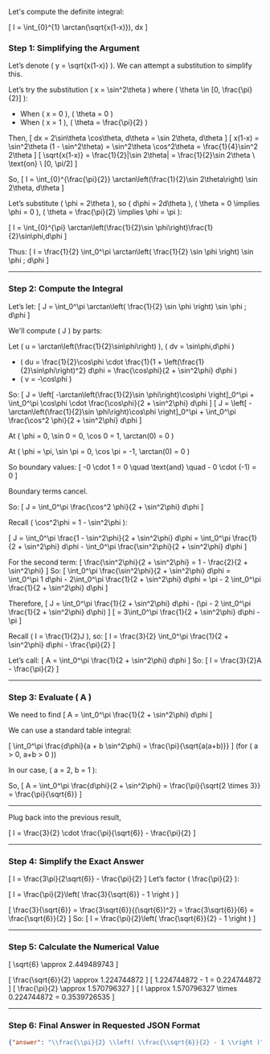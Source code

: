 Let's compute the definite integral:

\[
I = \int_{0}^{1} \arctan(\sqrt{x(1-x)})\, dx
\]

### Step 1: Simplifying the Argument

Let’s denote \( y = \sqrt{x(1-x)} \). We can attempt a substitution to simplify this.

Let’s try the substitution \( x = \sin^2\theta \) where \( \theta \in [0, \frac{\pi}{2}] \):

- When \( x = 0 \), \( \theta = 0 \)
- When \( x = 1 \), \( \theta = \frac{\pi}{2} \)

Then,
\[
dx = 2\sin\theta \cos\theta\, d\theta = \sin 2\theta\, d\theta
\]
\[
x(1-x) = \sin^2\theta (1 - \sin^2\theta) = \sin^2\theta \cos^2\theta = \frac{1}{4}\sin^2 2\theta
\]
\[
\sqrt{x(1-x)} = \frac{1}{2}|\sin 2\theta| = \frac{1}{2}\sin 2\theta \ \text{on} \ [0, \pi/2]
\]

So,
\[
I = \int_{0}^{\frac{\pi}{2}} \arctan\left(\frac{1}{2}\sin 2\theta\right) \sin 2\theta\, d\theta
\]

Let’s substitute \( \phi = 2\theta \), so \( d\phi = 2d\theta \), \( \theta = 0 \implies \phi = 0 \), \( \theta = \frac{\pi}{2} \implies \phi = \pi \):

\[
I = \int_{0}^{\pi} \arctan\left(\frac{1}{2}\sin \phi\right)\frac{1}{2}\sin\phi\,d\phi
\]

Thus:
\[
I = \frac{1}{2} \int_0^\pi \arctan\left( \frac{1}{2} \sin \phi \right) \sin \phi \; d\phi
\]

---

### Step 2: Compute the Integral

Let’s let:
\[
J = \int_0^\pi \arctan\left( \frac{1}{2} \sin \phi \right) \sin \phi \; d\phi
\]

We'll compute \( J \) by parts:

Let \( u = \arctan\left(\frac{1}{2}\sin\phi\right) \), \( dv = \sin\phi\,d\phi \)

- \( du = \frac{1}{2}\cos\phi \cdot \frac{1}{1 + \left(\frac{1}{2}\sin\phi\right)^2} d\phi = \frac{\cos\phi}{2 + \sin^2\phi} d\phi \)
- \( v = -\cos\phi \)

So:
\[
J = \left[ -\arctan\left(\frac{1}{2}\sin \phi\right)\cos\phi \right]_0^\pi + \int_0^\pi \cos\phi \cdot \frac{\cos\phi}{2 + \sin^2\phi} d\phi
\]
\[
J = \left[ -\arctan\left(\frac{1}{2}\sin \phi\right)\cos\phi \right]_0^\pi + \int_0^\pi \frac{\cos^2 \phi}{2 + \sin^2\phi} d\phi
\]

At \( \phi = 0, \sin 0 = 0, \cos 0 = 1, \arctan(0) = 0 \)

At \( \phi = \pi, \sin \pi = 0, \cos \pi = -1, \arctan(0) = 0 \)

So boundary values:
\[
-0 \cdot 1 = 0 \quad \text{and} \quad - 0 \cdot (-1) = 0
\]

Boundary terms cancel.

So:
\[
J = \int_0^\pi \frac{\cos^2 \phi}{2 + \sin^2\phi} d\phi
\]

Recall \( \cos^2\phi = 1 - \sin^2\phi \):

\[
J = \int_0^\pi \frac{1 - \sin^2\phi}{2 + \sin^2\phi} d\phi = \int_0^\pi \frac{1}{2 + \sin^2\phi} d\phi - \int_0^\pi \frac{\sin^2\phi}{2 + \sin^2\phi} d\phi
\]

For the second term:
\[
\frac{\sin^2\phi}{2 + \sin^2\phi} = 1 - \frac{2}{2 + \sin^2\phi}
\]
So:
\[
\int_0^\pi \frac{\sin^2\phi}{2 + \sin^2\phi} d\phi = \int_0^\pi 1 d\phi - 2\int_0^\pi \frac{1}{2 + \sin^2\phi} d\phi = \pi - 2 \int_0^\pi \frac{1}{2 + \sin^2\phi} d\phi
\]

Therefore,
\[
J = \int_0^\pi \frac{1}{2 + \sin^2\phi} d\phi - (\pi - 2 \int_0^\pi \frac{1}{2 + \sin^2\phi} d\phi)
\]
\[
= 3\int_0^\pi \frac{1}{2 + \sin^2\phi} d\phi - \pi
\]

Recall \( I = \frac{1}{2}J \), so:
\[
I = \frac{3}{2} \int_0^\pi \frac{1}{2 + \sin^2\phi} d\phi - \frac{\pi}{2}
\]

Let’s call:
\[
A = \int_0^\pi \frac{1}{2 + \sin^2\phi} d\phi
\]
So:
\[
I = \frac{3}{2}A - \frac{\pi}{2}
\]

---

### Step 3: Evaluate \( A \)

We need to find
\[
A = \int_0^\pi \frac{1}{2 + \sin^2\phi} d\phi
\]

We can use a standard table integral:

\[
\int_0^\pi \frac{d\phi}{a + b \sin^2\phi} = \frac{\pi}{\sqrt{a(a+b)}}
\]
(for \( a > 0, a+b > 0 \))

In our case, \( a = 2, b = 1 \):

So,
\[
A = \int_0^\pi \frac{d\phi}{2 + \sin^2\phi} = \frac{\pi}{\sqrt{2 \times 3}} = \frac{\pi}{\sqrt{6}}
\]

---

Plug back into the previous result,

\[
I = \frac{3}{2} \cdot \frac{\pi}{\sqrt{6}} - \frac{\pi}{2}
\]

---

### Step 4: Simplify the Exact Answer

\[
I = \frac{3\pi}{2\sqrt{6}} - \frac{\pi}{2}
\]
Let’s factor \( \frac{\pi}{2} \):

\[
I = \frac{\pi}{2}\left( \frac{3}{\sqrt{6}} - 1 \right )
\]

\[
\frac{3}{\sqrt{6}} = \frac{3\sqrt{6}}{(\sqrt{6})^2} = \frac{3\sqrt{6}}{6} = \frac{\sqrt{6}}{2}
\]
So:
\[
I = \frac{\pi}{2}\left( \frac{\sqrt{6}}{2} - 1 \right )
\]

---

### Step 5: Calculate the Numerical Value

\[
\sqrt{6} \approx 2.449489743
\]

\[
\frac{\sqrt{6}}{2} \approx 1.224744872
\]
\[
1.224744872 - 1 = 0.224744872
\]
\[
\frac{\pi}{2} \approx 1.570796327
\]
\[
I \approx 1.570796327 \times 0.224744872 = 0.3539726535
\]

---

### Step 6: Final Answer in Requested JSON Format

```json
{"answer": "\\frac{\\pi}{2} \\left( \\frac{\\sqrt{6}}{2} - 1 \\right )", "numerical_answer": "0.3539726535"}
```